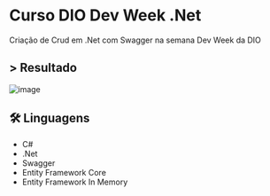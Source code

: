 # Curso DIO Dev Week .Net

Criação de Crud em .Net  com Swagger na semana Dev Week da DIO

## > Resultado

![image](https://user-images.githubusercontent.com/24790794/193483660-19ee6844-4785-456f-88a5-580bc2d36079.png)

## 🛠 Linguagens

- C#
- .Net
- Swagger
- Entity Framework Core
- Entity Framework In Memory

